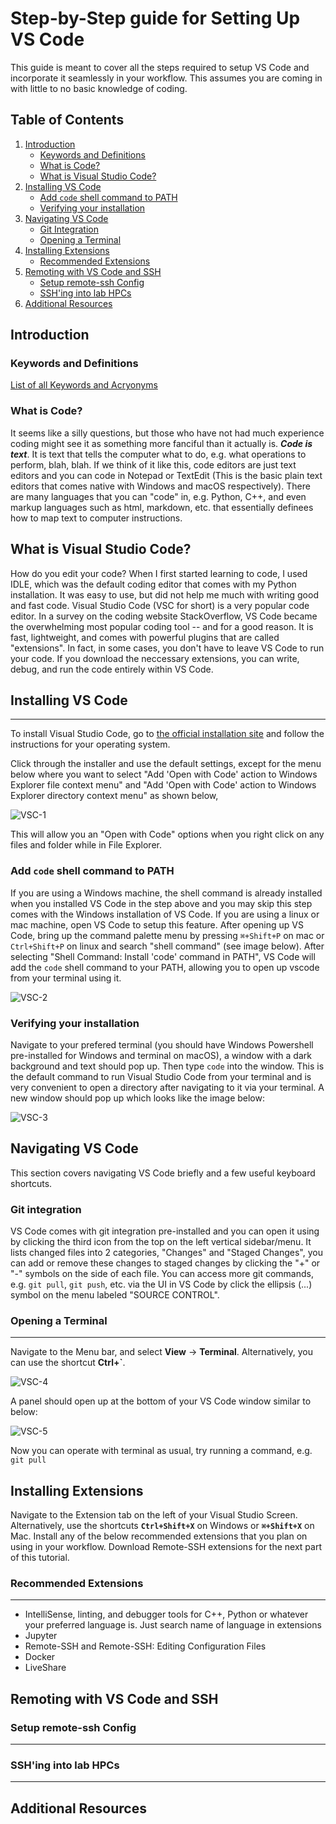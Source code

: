 # Step-by-Step guide for Setting Up VS Code
This guide is meant to cover all the steps required to setup VS Code and incorporate it seamlessly in your workflow. This assumes you are coming in with little to no basic knowledge of coding.

## Table of Contents
1. [Introduction](#introduction)
    * [Keywords and Definitions](#keywords)
    * [What is Code?](#what-is-code)
    * [What is Visual Studio Code?](#what-is-visual-studio-code)
2. [Installing VS Code](#installing-vs-code)
    * [Add `code` shell command to PATH](#add-code-shell-command-to-path)
    * [Verifying your installation](#verifying-your-installation)
3. [Navigating VS Code](#navigating-vs-code)
    * [Git Integration](#git-integration)
    * [Opening a Terminal](#opening-a-terminal)
4. [Installing Extensions](#installing-extensions)
    * [Recommended Extensions](#recommended-extensions)
5. [Remoting with VS Code and SSH](#remoting-with-vs-code-and-ssh)
    * [Setup remote-ssh Config](#setup-remote-ssh-config) 
    * [SSH'ing into lab HPCs](#sshing-into-lab-hpcs)
6. [Additional Resources](#additional-resources)

## Introduction
### Keywords and Definitions
[List of all Keywords and Acryonyms](keywords.md)

### What is Code?
It seems like a silly questions, but those who have not had much experience coding might see it as something more fanciful than it actually is. ***Code is text***. It is text that tells the computer what to do, e.g. what operations to perform, blah, blah. If we think of it like this, code editors are just text editors and you can code in Notepad or TextEdit (This is the basic plain text editors that comes native with Windows and macOS respectively). There are many languages that you can "code" in, e.g. Python, C++, and even markup languages such as html, markdown, etc. that essentially definees how to map text to computer instructions.

## What is Visual Studio Code?
How do you edit your code? When I first started learning to code, I used IDLE, which was the default coding editor that comes with my Python installation. It was easy to use, but did not help me much with writing good and fast code. Visual Studio Code (VSC for short) is a very popular code editor. In a survey on the coding website StackOverflow, VS Code became the overwhelming most popular coding tool -- and for a good reason. It is fast, lightweight, and comes with powerful plugins that are called "extensions". In fact, in some cases, you don't have to leave VS Code to run your code. If you download the neccessary extensions, you can write, debug, and run the code entirely within VS Code.

## Installing VS Code
____________________________________
To install Visual Studio Code, go to [the official installation site](https://code.visualstudio.com/download) and follow the instructions for your operating system.

Click through the installer and use the default settings, except for the menu below where you want to select "Add 'Open with Code' action to Windows Explorer file context menu" and "Add 'Open with Code' action to Windows Explorer directory context menu" as shown below,

![VSC-1](/images/vscode_install.png)

This will allow you an "Open with Code" options when you right click on any files and folder while in File Explorer.

### Add `code` shell command to PATH
If you are using a Windows machine, the shell command is already installed when you installed VS Code in the step above and you may skip this step comes with the Windows installation of VS Code. If you are using a linux or mac machine, open VS Code to setup this feature. After opening up VS Code, bring up the command palette menu by pressing `⌘+Shift+P` on mac or `Ctrl+Shift+P` on linux and search "shell command" (see image below). After selecting "Shell Command: Install 'code' command in PATH", VS Code will add the `code` shell command to your PATH, allowing you to open up vscode from your terminal using it. 

![VSC-2](/images/vscode_shell_cmd.png)


### Verifying your installation
Navigate to your prefered terminal (you should have Windows Powershell pre-installed for Windows and terminal on macOS), a window with a dark background and text should pop up. Then type `code` into the window. This is the default command to run Visual Studio Code from your terminal and is very convenient to open a directory after navigating to it via your terminal. A new window should pop up which looks like the image below:

![VSC-3](/images/vscode_open.png)





## Navigating VS Code
This section covers navigating VS Code briefly and a few useful keyboard shortcuts.

### Git integration
VS Code comes with git integration pre-installed and you can open it using by clicking the third icon from the top on the left vertical sidebar/menu. It lists changed files into 2 categories, "Changes" and "Staged Changes", you can add or remove these changes to staged changes by clicking the "+" or "-" symbols on the side of each file. You can access more git commands, e.g. `git pull`, `git push`, etc. via the UI in VS Code by click the ellipsis (...) symbol on the menu labeled "SOURCE CONTROL".


### Opening a Terminal
____________________________________

Navigate to the Menu bar, and select **View** -> **Terminal**. Alternatively, you can use the shortcut **Ctrl+\`**. 

![VSC-4](/images/vscode_terminal.png)

A panel should open up at the bottom of your VS Code window similar to below:

![VSC-5](/images/vscode_terminal_2.png)

Now you can operate with terminal as usual, try running a command, e.g. `git pull`

## Installing Extensions
Navigate to the Extension tab on the left of your Visual Studio Screen. Alternatively, use the shortcuts **`Ctrl+Shift+X`** on Windows or **`⌘+Shift+X`** on Mac. Install any of the below recommended extensions that you plan on using in your workflow. Download Remote-SSH extensions for the next part of this tutorial.

### Recommended Extensions
____________________________________
* IntelliSense, linting, and debugger tools for C++, Python or whatever your preferred language is. Just search name of language in extensions
* Jupyter
* Remote-SSH and Remote-SSH: Editing Configuration Files
* Docker
* LiveShare


## Remoting with VS Code and SSH


### Setup remote-ssh Config
____________________________________

### SSH'ing into lab HPCs
____________________________________

## Additional Resources